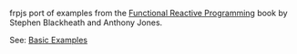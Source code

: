frpjs port of examples from the [Functional Reactive Programming](https://www.manning.com/books/functional-reactive-programming) book by Stephen Blackheath and Anthony Jones.

See: [Basic Examples](http://santoshrajan.com/frpjs/basic-examples/)